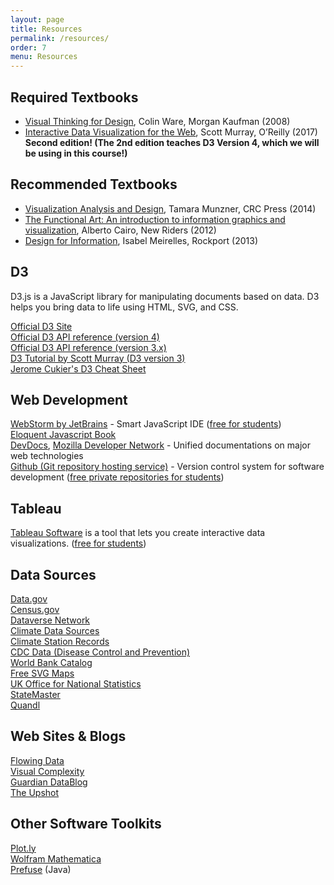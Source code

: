 ```yaml
---
layout: page
title: Resources
permalink: /resources/
order: 7
menu: Resources
---
```


## Required Textbooks

* [Visual Thinking for Design](http://www.amazon.com/Visual-Thinking-Kaufmann-Interactive-Technologies/dp/0123708966), Colin Ware, Morgan Kaufman (2008)
* [Interactive Data Visualization for the Web](http://shop.oreilly.com/product/0636920037316.do),  Scott Murray, O’Reilly (2017) **Second edition! (The 2nd edition teaches D3 Version 4, which we will be using in this course!)** 

<!-- [Free online version](http://chimera.labs.oreilly.com/books/1230000000345)-->

## Recommended Textbooks

* [Visualization Analysis and Design](http://www.amazon.com/Visualization-Analysis-Design-Peters-Series/dp/1466508914), Tamara Munzner, CRC Press (2014)
* [The Functional Art: An introduction to information graphics and visualization](http://www.amazon.com/The-Functional-Art-introduction-visualization/dp/0321834739/), Alberto Cairo, New Riders (2012)
* [Design for Information](http://www.amazon.com/Design-Information-Isabel-Meirelles/dp/1592538061), Isabel Meirelles, Rockport (2013)

## D3

D3.js is a JavaScript library for manipulating documents based on data. D3 helps you bring data to life using HTML, SVG, and CSS.

[Official D3 Site](http://d3js.org/)  
[Official D3 API reference (version 4)](https://github.com/d3/d3/blob/master/API.md)   
[Official D3 API reference (version 3.x)](https://github.com/d3/d3-3.x-api-reference/blob/master/API-Reference.md)  
[D3 Tutorial by Scott Murray (D3 version 3)](http://alignedleft.com/tutorials/d3/)   
[Jerome Cukier's D3 Cheat Sheet](http://www.jeromecukier.net/wp-content/uploads/2012/10/d3-cheat-sheet.pdf)


## Web Development

[WebStorm by JetBrains](https://www.jetbrains.com/webstorm/) - Smart JavaScript IDE ([free for students](https://www.jetbrains.com/student/))   
[Eloquent Javascript Book](http://eloquentjavascript.net/)   
[DevDocs](http://devdocs.io/), [Mozilla Developer Network](https://developer.mozilla.org/en-US/) - Unified documentations on major web technologies   
[Github (Git repository hosting service)](https://github.com/) - Version control system for software development ([free private repositories for students](https://education.github.com/pack))

## Tableau

[Tableau Software](http://tableau.com) is a tool that lets you create interactive data visualizations. ([free for students](http://www.tableau.com/academic/students))


## Data Sources

[Data.gov](http://www.data.gov/)  
[Census.gov](http://www.census.gov/)  
[Dataverse Network](http://thedata.org/)  
[Climate Data Sources](http://www.realclimate.org/index.php/data-sources/)  
[Climate Station Records](http://www.metoffice.gov.uk/climatechange/science/monitoring/subsets.html)  
[CDC Data (Disease Control and Prevention)](http://www.cdc.gov/nchs/data_access/data_tools.htm)  
[World Bank Catalog](http://data.worldbank.org/data-catalog)  
[Free SVG Maps](http://www.d-maps.com/index.php?lang=en)  
[UK Office for National Statistics](http://www.statistics.gov.uk/default.asp)  
[StateMaster](http://www.statemaster.com/index.php)  
[Quandl](http://www.quandl.com)  


## Web Sites & Blogs

[Flowing Data](http://flowingdata.com/)  
[Visual Complexity](http://www.visualcomplexity.com/vc/)  
[Guardian DataBlog](http://www.guardian.co.uk/news/datablog)  
[The Upshot](http://www.nytimes.com/section/upshot)


## Other Software Toolkits

[Plot.ly](https://plot.ly)  
[Wolfram Mathematica](http://www.wolfram.com/mathematica/)  
[Prefuse](https://github.com/prefuse/Prefuse) (Java)


